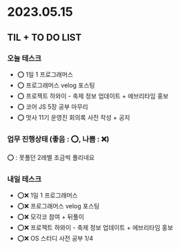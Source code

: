 # 2023.05.15

## TIL + TO DO LIST

### 오늘 테스크

- ⭕ 1일 1 프로그래머스
- ⭕ 프로그래머스 velog 포스팅
- ⭕ 프로젝트 하와이 - 축제 정보 업데이트 + 에브리타임 홍보
- ⭕ 코어 JS 5장 공부 마무리
- ⭕ 멋사 11기 운영진 회의록 사전 작성 + 공지

### 업무 진행상태 (좋음 : ⭕, 나쁨 : ❌)

⭕ : 못풀던 2레벨 조금씩 풀리네요

### 내일 테스크

- ⭕❌ 1일 1 프로그래머스
- ⭕❌ 프로그래머스 velog 포스팅
- ⭕❌ 모각코 참여 + 뒤풀이
- ⭕❌ 프로젝트 하와이 - 축제 정보 업데이트 + 에브리타임 홍보
- ⭕❌ OS 스터디 사전 공부 1/4
